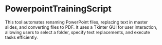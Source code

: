 # PowerpointTrainingScript
This tool automates renaming PowerPoint files, replacing text in master slides, and converting files to PDF. It uses a Tkinter GUI for user interaction, allowing users to select a folder, specify text replacements, and execute tasks efficiently.
